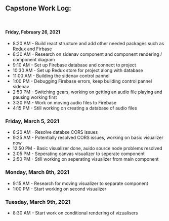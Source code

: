 ## Capstone Work Log:

<br/>

#### Friday, February 26, 2021
* 8:20 AM - Build react structure and add other needed packages such as Redux and Firbase 
* 8:30 AM - Research on sidenav component and component rendering / component diagram
* 9:10 AM - Set up Firebase database and connect to project
* 10:30 AM - Set up Redux store for project along with database
* 11:00 AM - Building the sidenav control pannel
* 1:00 PM - Debugging Firebase errors, keep building control pannel sidenav
* 2:50 PM - Switching gears, working on getting an audio file playing and pausing working first
* 3:30 PM - Work on moving audio files to Firebase
* 4:15 PM - Still working on creating a database of audio files


### Friday, March 5, 2021
* 8:20 AM - Resolve databse CORS issues
* 9:25 AM - Potentially resolved CORS issues, working on basic visualizer now
* 12:50 PM - Basic visualizer done, auido source node problems resolved
* 2:05 PM - Seperating canvas visualizer to seperate component
* 2:50 PM - Still working on seperating visualizer from main component

### Monday, March 8th, 2021
* 9:15 AM - Research for moving visualizer to separate component
* 1:00 PM - Start working on second visualizer

### Tuesday, March 9th, 2021
* 8:30 AM - Start work on conditional rendering of vizualisers
